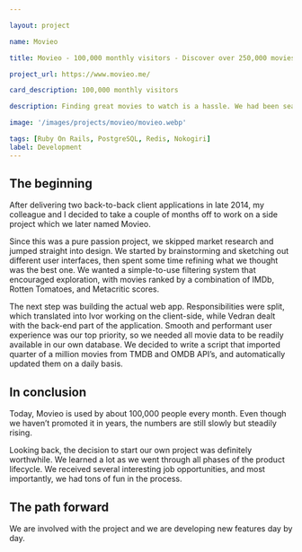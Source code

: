 ```yaml
---

layout: project

name: Movieo

title: Movieo - 100,000 monthly visitors - Discover over 250,000 movies.

project_url: https://www.movieo.me/

card_description: 100,000 monthly visitors

description: Finding great movies to watch is a hassle. We had been searching for a simple and well-designed movie-browsing interface, yet we couldn't find one. Therefore, we decided to create one ourselves.

image: '/images/projects/movieo/movieo.webp'

tags: [Ruby On Rails, PostgreSQL, Redis, Nokogiri]
label: Development
---
```


## The beginning

After delivering two back-to-back client applications in late 2014, my colleague and I decided to take a couple of months off to work on a side project which we later named Movieo.


Since this was a pure passion project, we skipped market research and jumped straight into design. We started by brainstorming and sketching out different user interfaces, then spent some time refining what we thought was the best one. We wanted a simple-to-use filtering system that encouraged exploration, with movies ranked by a combination of IMDb, Rotten Tomatoes, and Metacritic scores.


The next step was building the actual web app. Responsibilities were split, which translated into Ivor working on the client-side, while Vedran dealt with the back-end part of the application. Smooth and performant user experience was our top priority, so we needed all movie data to be readily available in our own database. We decided to write a script that imported quarter of a million movies from TMDB and OMDB API’s, and automatically updated them on a daily basis.


## In conclusion

Today, Movieo is used by about 100,000 people every month. Even though we haven’t promoted it in years, the numbers are still slowly but steadily rising.


Looking back, the decision to start our own project was definitely worthwhile. We learned a lot as we went through all phases of the product lifecycle. We received several interesting job opportunities, and most importantly, we had tons of fun in the process.


## The path forward

We are involved with the project and we are developing new features day by day.


[//]: # (![Racechip Bytecode]&#40;{{site.baseurl}}/images/projects/racechip/racechip.webp&#41;)